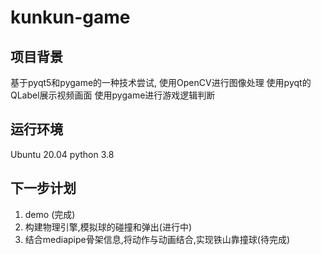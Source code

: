 <!--
 * @Author: Huang-Junchen huangjc_mail@163.com
 * @Date: 2023-06-21 13:34:25
 * @LastEditors: Huang-Junchen huangjc_mail@163.com
 * @LastEditTime: 2023-06-21 15:17:33
 * @FilePath: /kunkun-game/README.md
 * @Description: 这是默认设置,请设置`customMade`, 打开koroFileHeader查看配置 进行设置: https://github.com/OBKoro1/koro1FileHeader/wiki/%E9%85%8D%E7%BD%AE
-->
# kunkun-game

## 项目背景
基于pyqt5和pygame的一种技术尝试,
使用OpenCV进行图像处理
使用pyqt的QLabel展示视频画面
使用pygame进行游戏逻辑判断

## 运行环境
Ubuntu 20.04
python 3.8

## 下一步计划
1. demo (完成)
2. 构建物理引擎,模拟球的碰撞和弹出(进行中)
3. 结合mediapipe骨架信息,将动作与动画结合,实现铁山靠撞球(待完成)
